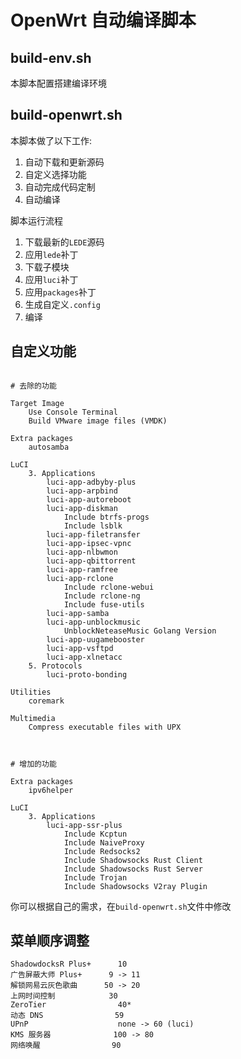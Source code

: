 # OpenWrt 自动编译脚本


## build-env.sh
本脚本配置搭建编译环境


## build-openwrt.sh

本脚本做了以下工作:
1. 自动下载和更新源码
3. 自定义选择功能
3. 自动完成代码定制
4. 自动编译

脚本运行流程
1. 下载最新的`LEDE`源码
2. 应用`lede`补丁
3. 下载子模块
4. 应用`luci`补丁
5. 应用`packages`补丁
6. 生成自定义`.config`
7. 编译

## 自定义功能
```

# 去除的功能

Target Image
    Use Console Terminal
    Build VMware image files (VMDK)

Extra packages
    autosamba

LuCI
    3. Applications
        luci-app-adbyby-plus
        luci-app-arpbind
        luci-app-autoreboot
        luci-app-diskman
            Include btrfs-progs
            Include lsblk
        luci-app-filetransfer
        luci-app-ipsec-vpnc
        luci-app-nlbwmon
        luci-app-qbittorrent
        luci-app-ramfree
        luci-app-rclone
            Include rclone-webui
            Include rclone-ng
            Include fuse-utils
        luci-app-samba
        luci-app-unblockmusic
            UnblockNeteaseMusic Golang Version
        luci-app-uugamebooster
        luci-app-vsftpd
        luci-app-xlnetacc
    5. Protocols
        luci-proto-bonding

Utilities
    coremark

Multimedia
    Compress executable files with UPX



# 增加的功能

Extra packages
    ipv6helper

LuCI
    3. Applications
        luci-app-ssr-plus
            Include Kcptun
            Include NaiveProxy
            Include Redsocks2
            Include Shadowsocks Rust Client
            Include Shadowsocks Rust Server
            Include Trojan
            Include Shadowsocks V2ray Plugin

```

你可以根据自己的需求，在`build-openwrt.sh`文件中修改

## 菜单顺序调整

```
ShadowdocksR Plus+      10
广告屏蔽大师 Plus+      9 -> 11
解锁网易云灰色歌曲      50 -> 20
上网时间控制            30
ZeroTier                40*
动态 DNS                59
UPnP                    none -> 60 (luci)
KMS 服务器              100 -> 80
网络唤醒                90
```
